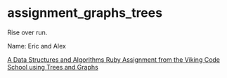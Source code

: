 # assignment_graphs_trees
Rise over run.

Name: Eric and Alex

[A Data Structures and Algorithms Ruby Assignment from the Viking Code School using Trees and Graphs](http://www.vikingcodeschool.com)
